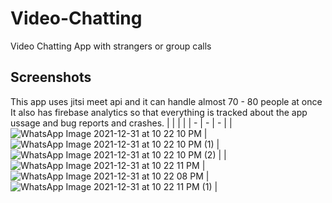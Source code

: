 # Video-Chatting
Video Chatting App with strangers or group calls

## Screenshots
This app uses jitsi meet api and it can handle almost 70 - 80 people at once
It also has firebase analytics so that everything is tracked about the app ussage and bug reports and crashes.
| | | |
| - | - | - |
| ![WhatsApp Image 2021-12-31 at 10 22 10 PM](https://user-images.githubusercontent.com/76404817/147833121-66211d33-3d52-4f8c-a180-12fca562b2df.jpeg) | ![WhatsApp Image 2021-12-31 at 10 22 10 PM (1)](https://user-images.githubusercontent.com/76404817/147833122-9586f667-fd8a-4b8a-bb67-56a6a890681d.jpeg) | ![WhatsApp Image 2021-12-31 at 10 22 10 PM (2)](https://user-images.githubusercontent.com/76404817/147833125-9b46da0c-36c1-4fdd-8402-8f19dbaf03b1.jpeg) |
| ![WhatsApp Image 2021-12-31 at 10 22 11 PM](https://user-images.githubusercontent.com/76404817/147833149-74fb51e6-9da0-49b8-893b-35e02277d22e.jpeg) | ![WhatsApp Image 2021-12-31 at 10 22 08 PM](https://user-images.githubusercontent.com/76404817/147833148-c658d192-c04a-4eb3-bd6c-bbe567a1d69e.jpeg) | ![WhatsApp Image 2021-12-31 at 10 22 11 PM (1)](https://user-images.githubusercontent.com/76404817/147833151-7cad6a8d-af28-4043-a55a-de40e17dbabd.jpeg) |

